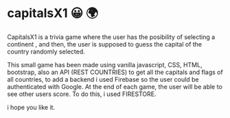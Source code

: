 # capitalsX1 :grinning: 🌍 

CapitalsX1 is a  trivia game where the user has the posibility of selecting a continent , and then, the user is supposed to guess the capital of the country 
randomly selected. 

This small game has been made using vanilla javascript, CSS, HTML, bootstrap, also an API (REST COUNTRIES) to get all the capitals and flags of all countries, to add
a backend i used Firebase so the user could be authenticated with Google. At the end of each game, the user will be able to see other users score.  To do this, i used FIRESTORE. 


i hope you like it.


